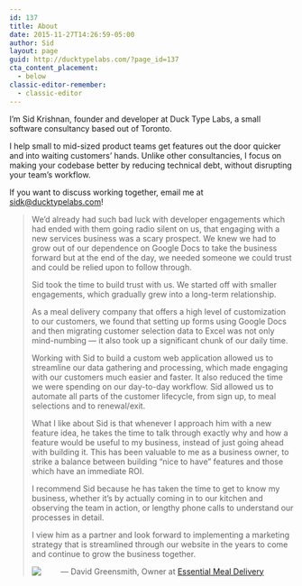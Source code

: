```yaml
---
id: 137
title: About
date: 2015-11-27T14:26:59-05:00
author: Sid
layout: page
guid: http://ducktypelabs.com/?page_id=137
cta_content_placement:
  - below
classic-editor-remember:
  - classic-editor
---
```

I&#8217;m Sid Krishnan, founder and developer at Duck Type Labs, a small software consultancy based out of Toronto.

I help small to mid-sized product teams get features out the door quicker and into waiting customers&#8217; hands. Unlike other consultancies, I focus on making your codebase better by reducing technical debt, without disrupting your team&#8217;s workflow.

If you want to discuss working together, email me at [&#x73;&#x69;&#100;&#107;&#x40;&#x64;&#117;&#99;&#x6b;&#x74;&#121;&#112;&#x65;&#x6c;&#97;&#98;&#x73;&#x2e;&#99;&#111;&#x6d;](&#x6d;&#97;&#105;&#x6c;&#x74;&#111;&#58;&#x73;&#x69;&#100;&#107;&#x40;&#x64;&#117;&#99;&#x6b;&#x74;&#121;&#112;&#x65;&#x6c;&#97;&#98;&#x73;&#x2e;&#99;&#111;&#x6d;)!

> We’d already had such bad luck with developer engagements which had ended with them going radio silent on us, that engaging with a new services business was a scary prospect. We knew we had to grow out of our dependence on Google Docs to take the business forward but at the end of the day, we needed someone we could trust and could be relied upon to follow through.
> 
> Sid took the time to build trust with us. We started off with smaller engagements, which gradually grew into a long-term relationship.
> 
> As a meal delivery company that offers a high level of customization to our customers, we found that setting up forms using Google Docs and then migrating customer selection data to Excel was not only mind-numbing &#8212; it also took up a significant chunk of our daily time.
> 
> Working with Sid to build a custom web application allowed us to streamline our data gathering and processing, which made engaging with our customers much easier and faster. It also reduced the time we were spending on our day-to-day workflow. Sid allowed us to automate all parts of the customer lifecycle, from sign up, to meal selections and to renewal/exit.
> 
> What I like about Sid is that whenever I approach him with a new feature idea, he takes the time to talk through exactly why and how a feature would be useful to my business, instead of just going ahead with building it. This has been valuable to me as a business owner, to strike a balance between building “nice to have” features and those which have an immediate ROI.
> 
> I recommend Sid because he has taken the time to get to know my business, whether it’s by actually coming in to our kitchen and observing the team in action, or lengthy phone calls to understand our processes in detail.
> 
> I view him as a partner and look forward to implementing a marketing strategy that is streamlined through our website in the years to come and continue to grow the business together.
> 
><img src="http://ducktypelabs.com/wp-content/uploads/2016/07/chef.jpg" style="float:left; margin-right:35px;" /> — David Greensmith, Owner at [Essential Meal Delivery](http://www.essentialmealdelivery.com)